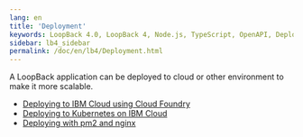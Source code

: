 ```yaml
---
lang: en
title: 'Deployment'
keywords: LoopBack 4.0, LoopBack 4, Node.js, TypeScript, OpenAPI, Deployment
sidebar: lb4_sidebar
permalink: /doc/en/lb4/Deployment.html
---
```


A LoopBack application can be deployed to cloud or other environment to make it
more scalable.

- [Deploying to IBM Cloud using Cloud Foundry](deployment/Deploying-to-IBM-Cloud.md)
- [Deploying to Kubernetes on IBM Cloud](deployment/Deploying_to_ibm_cloud_kubernetes.md)
- [Deploying with pm2 and nginx](deployment/Deploying-with-pm2-and-nginx.md)

